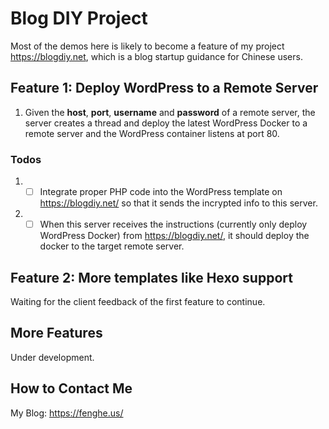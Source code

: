 # Blog DIY Project
Most of the demos here is likely to become a feature of my project <https://blogdiy.net>, which is a blog startup guidance for Chinese users.

## Feature 1: Deploy WordPress to a Remote Server
1. Given the **host**, **port**, **username** and **password** of a remote server, the server creates a thread and deploy the latest WordPress Docker to a remote server and the WordPress container listens at port 80.

### Todos
1. - [ ] Integrate proper PHP code into the WordPress template on <https://blogdiy.net/> so that it sends the incrypted info to this server.
2. - [ ] When this server receives the instructions (currently only deploy WordPress Docker) from <https://blogdiy.net/>, it should deploy the docker to the target remote server.

## Feature 2: More templates like Hexo support
Waiting for the client feedback of the first feature to continue.

## More Features
Under development.

## How to Contact Me
My Blog: <https://fenghe.us/>
